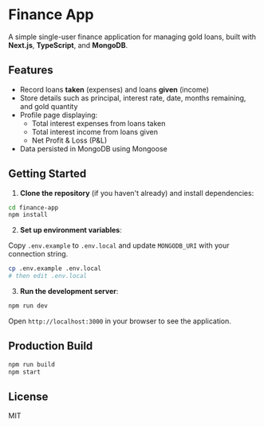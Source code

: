 # Finance App

A simple single-user finance application for managing gold loans, built with **Next.js**, **TypeScript**, and **MongoDB**.

## Features

- Record loans **taken** (expenses) and loans **given** (income)
- Store details such as principal, interest rate, date, months remaining, and gold quantity
- Profile page displaying:
  - Total interest expenses from loans taken
  - Total interest income from loans given
  - Net Profit & Loss (P&L)
- Data persisted in MongoDB using Mongoose

## Getting Started

1. **Clone the repository** (if you haven't already) and install dependencies:

```bash
cd finance-app
npm install
```

2. **Set up environment variables**:

Copy `.env.example` to `.env.local` and update `MONGODB_URI` with your connection string.

```bash
cp .env.example .env.local
# then edit .env.local
```

3. **Run the development server**:

```bash
npm run dev
```

Open `http://localhost:3000` in your browser to see the application.

## Production Build

```bash
npm run build
npm start
```

## License

MIT